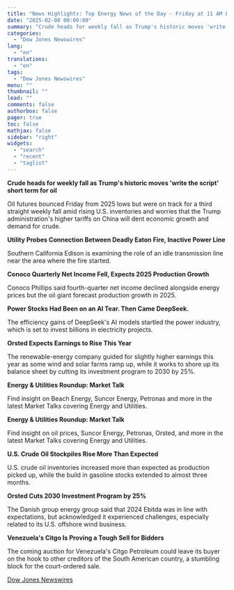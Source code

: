 ```yaml
---
title: "News Highlights: Top Energy News of the Day - Friday at 11 AM ET"
date: "2025-02-08 00:00:00"
summary: "Crude heads for weekly fall as Trump's historic moves 'write the script' short term for oilOil futures bounced Friday from 2025 lows but were on track for a third straight weekly fall amid rising U.S. inventories and worries that the Trump administration's higher tariffs on China will dent economic growth..."
categories:
  - "Dow Jones Newswires"
lang:
  - "en"
translations:
  - "en"
tags:
  - "Dow Jones Newswires"
menu: ""
thumbnail: ""
lead: ""
comments: false
authorbox: false
pager: true
toc: false
mathjax: false
sidebar: "right"
widgets:
  - "search"
  - "recent"
  - "taglist"
---
```


**Crude heads for weekly fall as Trump's historic moves 'write the script' short term for oil**

Oil futures bounced Friday from 2025 lows but were on track for a third straight weekly fall amid rising U.S. inventories and worries that the Trump administration's higher tariffs on China will dent economic growth and demand for crude.

**Utility Probes Connection Between Deadly Eaton Fire, Inactive Power Line**

Southern California Edison is examining the role of an idle transmission line near the area where the fire started.

**Conoco Quarterly Net Income Fell, Expects 2025 Production Growth**

Conoco Phillips said fourth-quarter net income declined alongside energy prices but the oil giant forecast production growth in 2025.

**Power Stocks Had Been on an AI Tear. Then Came DeepSeek.**

The efficiency gains of DeepSeek's AI models startled the power industry, which is set to invest billions in electricity projects.

**Orsted Expects Earnings to Rise This Year**

The renewable-energy company guided for slightly higher earnings this year as some wind and solar farms ramp up, while it works to shore up its balance sheet by cutting its investment program to 2030 by 25%.

**Energy & Utilities Roundup: Market Talk**

Find insight on Beach Energy, Suncor Energy, Petronas and more in the latest Market Talks covering Energy and Utilities.

**Energy & Utilities Roundup: Market Talk**

Find insight on oil prices, Suncor Energy, Petronas, Orsted, and more in the latest Market Talks covering Energy and Utilities.

**U.S. Crude Oil Stockpiles Rise More Than Expected**

U.S. crude oil inventories increased more than expected as production picked up, while the build in gasoline stocks extended to almost three months.

**Orsted Cuts 2030 Investment Program by 25%**

The Danish group energy group said that 2024 Ebitda was in line with expectations, but acknowledged it experienced challenges, especially related to its U.S. offshore wind business.

**Venezuela's Citgo Is Proving a Tough Sell for Bidders**

The coming auction for Venezuela's Citgo Petroleum could leave its buyer on the hook to other creditors of the South American country, a stumbling block for the court-ordered sale.

[Dow Jones Newswires](https://www.tradingview.com/news/DJN_DN20250207007849:0/)
